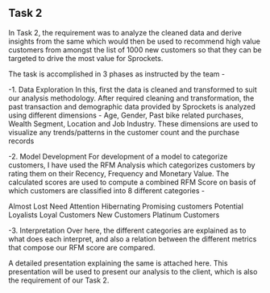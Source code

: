 ## Task 2

In Task 2, the requirement was to analyze the cleaned data and derive insights from the same which would then be used to recommend high value customers from amongst the list of 1000 new customers so that they can be targeted to drive the most value for Sprockets. 

The task is accomplished in 3 phases as instructed by the team - 

-1. Data Exploration
  In this, first the data is cleaned and transformed to suit our analysis methodology. 
  After required cleaning and transformation, the past transaction and demographic data provided by Sprockets is analyzed using different dimensions - Age, Gender, Past bike related purchases, Wealth Segment, Location and Job Industry. These dimensions are used to visualize any trends/patterns in the customer count and the purchase records
  
-2. Model Development
  For development of a model to categorize customers, I have used the RFM Analysis which categorizes customers by rating them on their Recency, Frequency and Monetary Value. The calculated scores are used to compute a combined RFM Score on basis of which customers are classified into 8 different categories - 
  
  Almost Lost
  Need Attention
  Hibernating
  Promising customers
  Potential Loyalists
  Loyal Customers
  New Customers
  Platinum Customers
  
-3. Interpretation
  Over here, the different categories are explained as to what does each interpret, and also a relation between the different metrics that compose our RFM score are compared.
  
  A detailed presentation explaining the same is attached here. This presentation will be used to present our analysis to the client, which is also the requirement of our Task 2.
